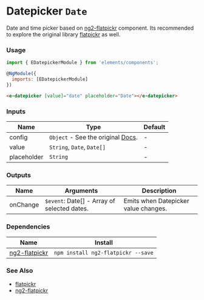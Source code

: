 # Datepicker `Date`

Date and time picker based on [ng2-flatpickr](https://github.com/mezoistvan/ng2-flatpickr) component. Its recommended to explore the original library [flatpickr](https://github.com/chmln/flatpickr) as well.

<!-- STORY -->

### Usage
```js
import { EDatepickerModule } from 'elements/components';

@NgModule({
  imports: [EDatepickerModule]
})
```
```html
<e-datepicker [value]="date" placeholder="Date"></e-datepicker>
```

### Inputs

| Name        | Type                                                                            | Default |
|-------------|---------------------------------------------------------------------------------|---------|
| config      | `Object` - See the original [Docs](https://chmln.github.io/flatpickr/options/). | -       |
| value       | `String`, `Date`, `Date[]`                                                      | -       |
| placeholder | `String`                                                                        | -       |

### Outputs

| Name     | Arguments                                   | Description                          |
|----------|---------------------------------------------|--------------------------------------|
| onChange | `$event`: Date[] - Array of selected dates. | Emits when Datepicker value changes. |

### Dependencies

| Name        | Install    |
|-------------|---------|
| [ng2-flatpickr](https://github.com/mezoistvan/ng2-flatpickr) | `npm install ng2-flatpickr --save` |

### See Also
- [flatpickr](https://github.com/chmln/flatpickr)
- [ng2-flatpickr](https://github.com/mezoistvan/ng2-flatpickr)
